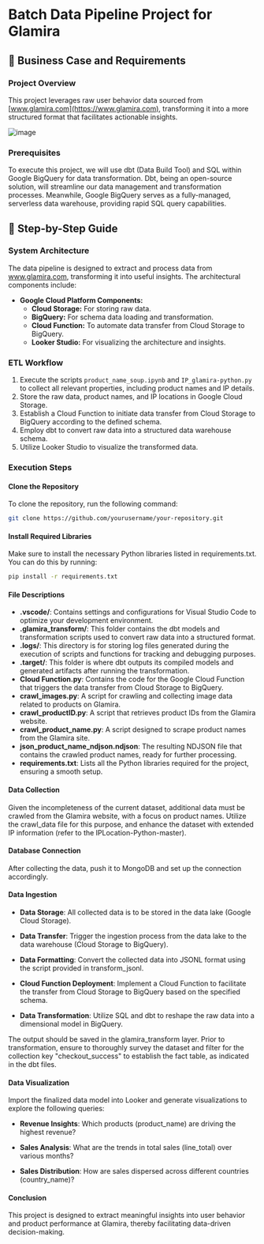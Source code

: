 # Batch Data Pipeline Project for Glamira

## 💼 Business Case and Requirements

### Project Overview
This project leverages raw user behavior data sourced from [www.glamira.com](https://www.glamira.com), transforming it into a more structured format that facilitates actionable insights.

![image](https://github.com/user-attachments/assets/b8b2fbaa-acff-45c9-a321-2f3d5feba489)


### Prerequisites
To execute this project, we will use dbt (Data Build Tool) and SQL within Google BigQuery for data transformation. Dbt, being an open-source solution, will streamline our data management and transformation processes. Meanwhile, Google BigQuery serves as a fully-managed, serverless data warehouse, providing rapid SQL query capabilities.

## 📑 Step-by-Step Guide

### System Architecture
The data pipeline is designed to extract and process data from www.glamira.com, transforming it into useful insights. The architectural components include:

- **Google Cloud Platform Components:**
  - **Cloud Storage:** For storing raw data.
  - **BigQuery:** For schema data loading and transformation.
  - **Cloud Function:** To automate data transfer from Cloud Storage to BigQuery.
  - **Looker Studio:** For visualizing the architecture and insights.

### ETL Workflow
1. Execute the scripts `product_name_soup.ipynb` and `IP_glamira-python.py` to collect all relevant properties, including product names and IP details.
2. Store the raw data, product names, and IP locations in Google Cloud Storage.
3. Establish a Cloud Function to initiate data transfer from Cloud Storage to BigQuery according to the defined schema.
4. Employ dbt to convert raw data into a structured data warehouse schema.
5. Utilize Looker Studio to visualize the transformed data.

### Execution Steps

#### Clone the Repository

To clone the repository, run the following command:
```bash
git clone https://github.com/yourusername/your-repository.git
```
#### Install Required Libraries
Make sure to install the necessary Python libraries listed in requirements.txt. You can do this by running:
```bash
pip install -r requirements.txt
```
#### File Descriptions

- **.vscode/**: Contains settings and configurations for Visual Studio Code to optimize your development environment.
- **.glamira_transform/**: This folder contains the dbt models and transformation scripts used to convert raw data into a structured format.
- **.logs/**: This directory is for storing log files generated during the execution of scripts and functions for tracking and debugging purposes.
- **.target/**: This folder is where dbt outputs its compiled models and generated artifacts after running the transformation.
- **Cloud Function.py**: Contains the code for the Google Cloud Function that triggers the data transfer from Cloud Storage to BigQuery.
- **crawl_images.py**: A script for crawling and collecting image data related to products on Glamira.
- **crawl_productID.py**: A script that retrieves product IDs from the Glamira website.
- **crawl_product_name.py**: A script designed to scrape product names from the Glamira site.
- **json_product_name_ndjson.ndjson**: The resulting NDJSON file that contains the crawled product names, ready for further processing.
- **requirements.txt**: Lists all the Python libraries required for the project, ensuring a smooth setup.


#### Data Collection
Given the incompleteness of the current dataset, additional data must be crawled from the Glamira website, with a focus on product names. Utilize the crawl_data file for this purpose, and enhance the dataset with extended IP information (refer to the IPLocation-Python-master).

#### Database Connection
After collecting the data, push it to MongoDB and set up the connection accordingly.

#### Data Ingestion
- **Data Storage**: All collected data is to be stored in the data lake (Google Cloud Storage).

- **Data Transfer**: Trigger the ingestion process from the data lake to the data warehouse (Cloud Storage to BigQuery).

- **Data Formatting**: Convert the collected data into JSONL format using the script provided in transform_jsonl.

- **Cloud Function Deployment**: Implement a Cloud Function to facilitate the transfer from Cloud Storage to BigQuery based on the specified schema.

- **Data Transformation**: Utilize SQL and dbt to reshape the raw data into a dimensional model in BigQuery. 

The output should be saved in the glamira_transform layer. Prior to transformation, ensure to thoroughly survey the dataset and filter for the collection key "checkout_success" to establish the fact table, as indicated in the dbt files.

#### Data Visualization
Import the finalized data model into Looker and generate visualizations to explore the following queries:

- **Revenue Insights**: Which products (product_name) are driving the highest revenue?

- **Sales Analysis**: What are the trends in total sales (line_total) over various months?

- **Sales Distribution**: How are sales dispersed across different countries (country_name)?


#### Conclusion
This project is designed to extract meaningful insights into user behavior and product performance at Glamira, thereby facilitating data-driven decision-making.

